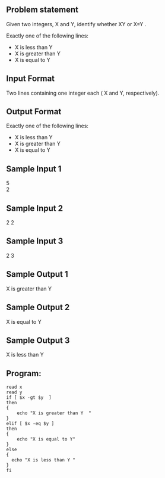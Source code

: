 ## Problem statement

Given two integers, X and Y, identify whether X<Y or X>Y or X=Y .

Exactly one of the following lines:
- X is less than Y
- X is greater than Y
- X is equal to Y

## Input Format

Two lines containing one integer each ( X and Y, respectively).

## Output Format

Exactly one of the following lines:
- X is less than Y
- X is greater than Y
- X is equal to Y

## Sample Input 1
5  
2  
## Sample Input 2
2
2  

## Sample Input 3
2
3  


## Sample Output 1
X is greater than Y  

## Sample Output 2
X is equal to Y   

## Sample Output 3
X is less than Y  
 
## Program:
  
```Linux
read x
read y
if [ $x -gt $y  ]
then
{
    echo "X is greater than Y  "
}
elif [ $x -eq $y ]
then
{
    echo "X is equal to Y"
}
else
{
  echo "X is less than Y " 
}
fi
```
